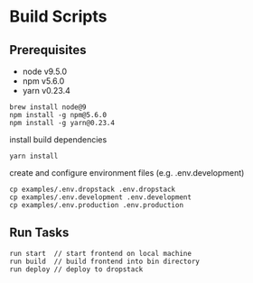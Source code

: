 # Build Scripts

## Prerequisites

* node v9.5.0
* npm v5.6.0
* yarn v0.23.4

```
brew install node@9
npm install -g npm@5.6.0
npm install -g yarn@0.23.4
```

install build dependencies
```
yarn install
```

create and configure environment files (e.g. .env.development)
```
cp examples/.env.dropstack .env.dropstack
cp examples/.env.development .env.development
cp examples/.env.production .env.production
```

## Run Tasks

```
run start  // start frontend on local machine
run build  // build frontend into bin directory
run deploy // deploy to dropstack
```

